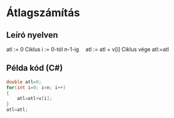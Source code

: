 # Átlagszámítás

## Leíró nyelven

atl := 0
Ciklus i := 0-tól n-1-ig
&emsp;atl := atl + v[i]
Ciklus vége
atl:=atl

## Példa kód (C#)

```cs
double atl=0;
for(int i=0; i<n; i++)
{
    atl=atl+v[i];
}
atl=atl;
```
